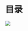 # 目录 #

![](http://twowaterimage.oss-cn-beijing.aliyuncs.com/2019-10-14-%E4%B8%80%E6%AD%A5%E4%B8%80%E6%AD%A5%E4%BA%86%E8%A7%A3%E6%AD%A3%E5%88%99%E8%A1%A8%E8%BE%BE%E5%BC%8F.png)


